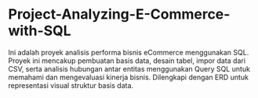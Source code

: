 # Project-Analyzing-E-Commerce-with-SQL
Ini adalah proyek analisis performa bisnis eCommerce menggunakan SQL.
Proyek ini mencakup pembuatan basis data, desain tabel, impor data dari CSV, serta analisis hubungan antar entitas menggunakan Query SQL untuk memahami dan mengevaluasi kinerja bisnis. Dilengkapi dengan ERD untuk representasi visual struktur basis data.

